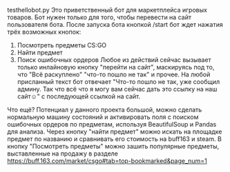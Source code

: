 testhellobot.py
Это приветственный бот для маркетплейса игровых товаров.
Бот нужен только для того, чтобы перевести на сайт пользователя бота. 
После запуска бота кнопкой /start бот ждет нажатия трёх возможных кнопок:
1) Посмотреть предметы CS:GO
2) Найти предмет
3) Поиск ошибочных ордеров
Любое из действий сейчас вызывает только инлайновую кнопку "перейти на сайт", маскируясь под то, что "Всё раскуплено" "что-то пошло не так" и прочее.
На любой присланный текст бот отвечает "Что-то пошло не так, уже сообщил админу. Так что всё что я могу вам сейчас дать это ссылку на наш сайт☺️" с последующей ссылкой на сайт.

Что ещё?
Потенциал у данного проекта большой, можно сделать нормальную машину состояний и активировать поля с поиском ошибочных ордеров по предметам, используя BeautifulSoup и Pandas для анализа.
Через кнопку "найти предмет" можно искать на площадке предмет по названию и сравнивать его стоимость на buff163 и steam. 
В кнопку "Посмотреть предметы" можно зашить популярные предметы, выставленные на продажу в разделе https://buff.163.com/market/csgo#tab=top-bookmarked&page_num=1
